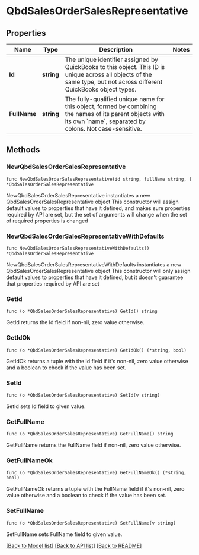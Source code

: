 # QbdSalesOrderSalesRepresentative

## Properties

Name | Type | Description | Notes
------------ | ------------- | ------------- | -------------
**Id** | **string** | The unique identifier assigned by QuickBooks to this object. This ID is unique across all objects of the same type, but not across different QuickBooks object types. | 
**FullName** | **string** | The fully-qualified unique name for this object, formed by combining the names of its parent objects with its own &#x60;name&#x60;, separated by colons. Not case-sensitive. | 

## Methods

### NewQbdSalesOrderSalesRepresentative

`func NewQbdSalesOrderSalesRepresentative(id string, fullName string, ) *QbdSalesOrderSalesRepresentative`

NewQbdSalesOrderSalesRepresentative instantiates a new QbdSalesOrderSalesRepresentative object
This constructor will assign default values to properties that have it defined,
and makes sure properties required by API are set, but the set of arguments
will change when the set of required properties is changed

### NewQbdSalesOrderSalesRepresentativeWithDefaults

`func NewQbdSalesOrderSalesRepresentativeWithDefaults() *QbdSalesOrderSalesRepresentative`

NewQbdSalesOrderSalesRepresentativeWithDefaults instantiates a new QbdSalesOrderSalesRepresentative object
This constructor will only assign default values to properties that have it defined,
but it doesn't guarantee that properties required by API are set

### GetId

`func (o *QbdSalesOrderSalesRepresentative) GetId() string`

GetId returns the Id field if non-nil, zero value otherwise.

### GetIdOk

`func (o *QbdSalesOrderSalesRepresentative) GetIdOk() (*string, bool)`

GetIdOk returns a tuple with the Id field if it's non-nil, zero value otherwise
and a boolean to check if the value has been set.

### SetId

`func (o *QbdSalesOrderSalesRepresentative) SetId(v string)`

SetId sets Id field to given value.


### GetFullName

`func (o *QbdSalesOrderSalesRepresentative) GetFullName() string`

GetFullName returns the FullName field if non-nil, zero value otherwise.

### GetFullNameOk

`func (o *QbdSalesOrderSalesRepresentative) GetFullNameOk() (*string, bool)`

GetFullNameOk returns a tuple with the FullName field if it's non-nil, zero value otherwise
and a boolean to check if the value has been set.

### SetFullName

`func (o *QbdSalesOrderSalesRepresentative) SetFullName(v string)`

SetFullName sets FullName field to given value.



[[Back to Model list]](../README.md#documentation-for-models) [[Back to API list]](../README.md#documentation-for-api-endpoints) [[Back to README]](../README.md)


